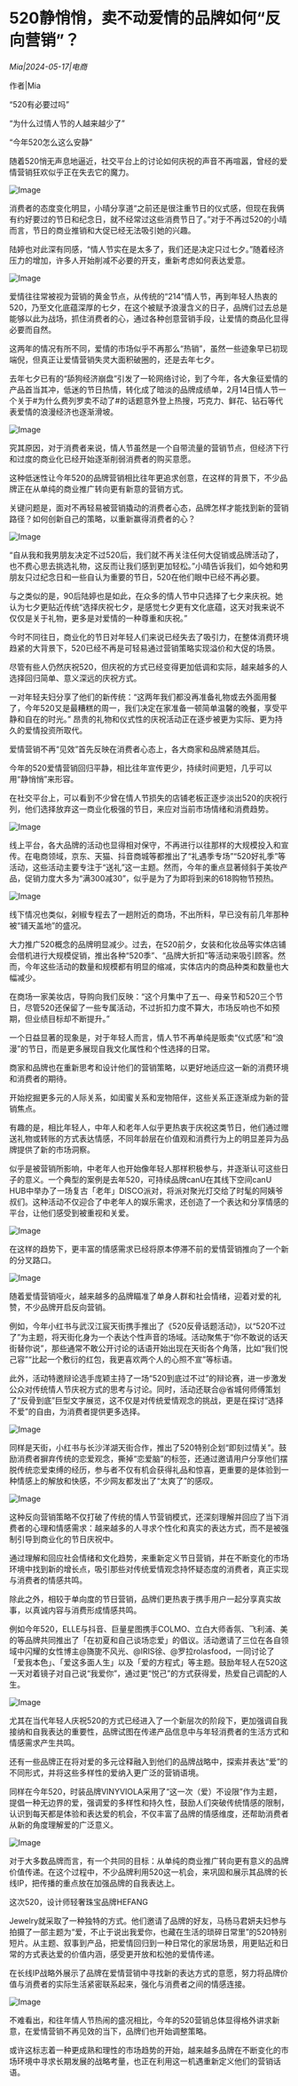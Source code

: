 # 520静悄悄，卖不动爱情的品牌如何“反向营销”？

*Mia|2024-05-17|电商*

作者|Mia

“520有必要过吗”

“为什么过情人节的人越来越少了”

“今年520怎么这么安静”

随着520悄无声息地逼近，社交平台上的讨论如何庆祝的声音不再喧嚣，曾经的爱情营销狂欢似乎正在失去它的魔力。

![Image](http://static.ylzbl.com/uploads/ueditor/php/upload/image/20240517/1715958009380583.jpeg)

消费者的态度变化明显，小晴分享道“之前还是很注重节日的仪式感，但现在我俩有约好要过的节日和纪念日，就不经常过这些消费节日了。”对于不再过520的小晴而言，节日的商业推销和大促已经无法吸引她的兴趣。

陆婷也对此深有同感，“情人节实在是太多了，我们还是决定只过七夕。”随着经济压力的增加，许多人开始削减不必要的开支，重新考虑如何表达爱意。

![Image](http://static.ylzbl.com/uploads/ueditor/php/upload/image/20240517/1715958010861836.jpeg)

爱情往往常被视为营销的黄金节点，从传统的“214”情人节，再到年轻人热衷的520，乃至文化底蕴深厚的七夕，在这个被赋予浪漫含义的日子，品牌们过去总是能够以此为战场，抓住消费者的心，通过各种创意营销手段，让爱情的商品化显得必要而自然。

这两年的情况有所不同，爱情的市场似乎不再那么“热销”，虽然一些迹象早已初现端倪，但真正让爱情营销失灵大面积破圈的，还是去年七夕。

去年七夕已有的“舔狗经济崩盘”引发了一轮网络讨论，到了今年，各大象征爱情的产品首当其冲，低迷的节日热情，转化成了暗淡的品牌成绩单，2月14日情人节一个关于#为什么费列罗卖不动了#的话题意外登上热搜，巧克力、鲜花、钻石等代表爱情的浪漫经济也逐渐滑坡。

![Image](http://static.ylzbl.com/uploads/ueditor/php/upload/image/20240517/1715958010553452.jpeg)

究其原因，对于消费者来说，情人节虽然是一个自带流量的营销节点，但经济下行和过度的商业化已经开始逐渐削弱消费者的购买意愿。

这种低迷性让今年520的品牌营销相比往年更追求创意，在这样的背景下，不少品牌正在从单纯的商业推广转向更有新意的营销方式。

关键问题是，面对不再轻易被营销撬动的消费者心态，品牌怎样才能找到新的营销路径？如何创新自己的策略，以重新赢得消费者的心？

![Image](http://static.ylzbl.com/uploads/ueditor/php/upload/image/20240517/1715958011412920.jpeg)

“自从我和我男朋友决定不过520后，我们就不再关注任何大促销或品牌活动了，也不费心思去挑选礼物，这反而让我们感到更加轻松。”小晴告诉我们，如今她和男朋友只过纪念日和一些自认为重要的节日，520在他们眼中已经不再必要。

与之类似的是，90后陆婷也是如此，在众多的情人节中只选择了七夕来庆祝。她认为七夕更贴近传统“选择庆祝七夕，是感觉七夕更有文化底蕴，这天对我来说不仅仅是关于礼物，更多是对爱情的一种尊重和庆祝。”

今时不同往日，商业化的节日对年轻人们来说已经失去了吸引力，在整体消费环境趋紧的大背景下，520已经不再是可轻易通过营销策略实现溢价和大促的场景。

尽管有些人仍然庆祝520，但庆祝的方式已经变得更加低调和实际，越来越多的人选择回归简单、意义深远的庆祝方式。

一对年轻夫妇分享了他们的新传统：“这两年我们都没再准备礼物或去外面用餐了，今年520又是最糟糕的周一，我们决定在家准备一顿简单温馨的晚餐，享受平静和自在的时光。” 昂贵的礼物和仪式性的庆祝活动正在逐步被更为实际、更为持久的爱情投资所取代。

爱情营销不再“见效”首先反映在消费者心态上，各大商家和品牌紧随其后。

今年的520爱情营销回归平静，相比往年宣传更少，持续时间更短，几乎可以用“静悄悄”来形容。

在社交平台上，可以看到不少曾在情人节损失的店铺老板正逐步淡出520的庆祝行列，他们选择放弃这一商业化极强的节日，来应对当前市场情绪和消费趋势。

![Image](http://static.ylzbl.com/uploads/ueditor/php/upload/image/20240517/1715958012658553.jpeg)

线上平台，各大品牌的活动也显得相对保守，不再进行以往那样的大规模投入和宣传。在电商领域，京东、天猫、抖音商城等都推出了“礼遇季专场”“520好礼季”等活动，这些活动主要专注于“送礼”这一主题。然而，今年的重点显著倾斜于美妆产品，促销力度大多为“满300减30”，似乎是为了为即将到来的618购物节预热。

![Image](http://static.ylzbl.com/uploads/ueditor/php/upload/image/20240517/1715958012814921.jpeg)

线下情况也类似，剁椒专程去了一趟附近的商场，不出所料，早已没有前几年那种被“铺天盖地”的盛况。

大力推广520概念的品牌明显减少。过去，在520前夕，女装和化妆品等实体店铺会借机进行大规模促销，推出各种“520季”、“品牌大折扣”等活动来吸引顾客。然而，今年这些活动的数量和规模都有明显的缩减，实体店内的商品种类和数量也大幅减少。

在商场一家美妆店，导购向我们反映：“这个月集中了五一、母亲节和520三个节日，尽管520还保留了一些专属活动，不过折扣力度不算大，市场反响也不如预期，但业绩目标却不断提升。”

一个日益显著的现象是，对于年轻人而言，情人节不再单纯是贩卖“仪式感”和“浪漫”的节日，而是更多展现自我文化属性和个性选择的日常。

商家和品牌也在重新思考和设计他们的营销策略，以更好地适应这一新的消费环境和消费者的期待。

开始挖掘更多元的人际关系，如闺蜜关系和宠物陪伴，这些关系正逐渐成为新的营销焦点。

有趣的是，相比年轻人，中年人和老年人似乎更热衷于庆祝这类节日，他们通过赠送礼物或转账的方式表达情感，不同年龄层在价值观和消费行为上的明显差异为品牌提供了新的市场洞察。

似乎是被营销所影响，中老年人也开始像年轻人那样积极参与，并逐渐认可这些日子的意义。一个典型的案例是去年520，可持续品牌canU在其线下空间canU HUB中举办了一场复古「老年」DISCO派对，将派对聚光灯交给了时髦的阿姨爷叔们。这种活动不仅迎合了中老年人的娱乐需求，还创造了一个表达和分享情感的平台，让他们感受到被重视和关爱。

![Image](http://static.ylzbl.com/uploads/ueditor/php/upload/image/20240517/1715958013118255.jpeg)

在这样的趋势下，更丰富的情感需求已经将原本停滞不前的爱情营销推向了一个新的分叉路口。

![Image](http://static.ylzbl.com/uploads/ueditor/php/upload/image/20240517/1715958014555179.jpeg)

随着爱情营销哑火，越来越多的品牌瞄准了单身人群和社会情绪，迎着对爱的礼赞，不少品牌开启反向营销。

例如，今年小红书与武汉江宸天街携手推出了《520反骨话题活动》，以“520不过了”为主题，将天街化身为一个表达个性声音的场域。活动聚焦于“你不敢说的话天街替你说”，那些通常不敢公开讨论的话语开始出现在天街各个角落，比如“我们悦己容”“比起一个敷衍的红包，我更喜欢两个人的心照不宣”等标语。

此外，活动特邀辩论选手庞颖主持了一场“520到底过不过”的辩论赛，进一步激发公众对传统情人节庆祝方式的思考与讨论。同时，活动还联合@省城何师傅策划了“反骨到底”巨型文字展览，这不仅是对传统爱情观念的挑战，更是在探讨“选择不爱”的自由，为消费者提供更多选择。

![Image](http://static.ylzbl.com/uploads/ueditor/php/upload/image/20240517/1715958014252991.jpeg)

同样是天街，小红书与长沙洋湖天街合作，推出了520特别企划“即刻过情关”。鼓励消费者摒弃传统的恋爱观念，撕掉“恋爱脑”的标签，还通过邀请用户分享他们摆脱传统恋爱束缚的经历，参与者不仅有机会获得礼品和惊喜，更重要的是体验到一种情感上的解放和快感，不少网友都发出了“太爽了”的感叹。

![Image](http://static.ylzbl.com/uploads/ueditor/php/upload/image/20240517/1715958016108327.jpeg)

这种反向营销策略不仅打破了传统的情人节营销模式，还深刻理解并回应了当下消费者的心理和情感需求：越来越多的人寻求个性化和真实的表达方式，而不是被强制引导到商业化的节日庆祝中。

通过理解和回应社会情绪和文化趋势，来重新定义节日营销，并在不断变化的市场环境中找到新的增长点，吸引那些对传统爱情观念持怀疑态度的消费者，真正实现与消费者的情感共鸣。

除此之外，相较于单向度的节日营销，品牌们更热衷于携手用户一起分享真实故事，以真诚内容与消费形成情感共鸣。

例如今年520，ELLE与抖音、巨量星图携手COLMO、立白大师香氛、飞利浦、美的等品牌共同推出了「在初夏和自己谈场恋爱」的倡议。活动邀请了三位在各自领域中闪耀的女性博主@旖旎不风光、@IRIS徐、@罗拉rolasfood，一同讨论了「爱我本色」、「爱这多面人生」以及「爱的方程式」等主题。鼓励年轻人在520这一天对着镜子对自己说“我爱你”，通过更“悦己”的方式获得爱，热爱自己调配的人生。

![Image](http://static.ylzbl.com/uploads/ueditor/php/upload/image/20240517/1715958017716247.jpeg)

尤其在当代年轻人庆祝520的方式已经进入了一个新层次的阶段下，更加强调自我接纳和自我表达的重要性，品牌试图在传递产品信息中与年轻消费者的生活方式和情感需求产生共鸣。

还有一些品牌正在将对爱的多元诠释融入到他们的品牌战略中，探索并表达“爱”的不同形式，并将这些多样性的爱纳入更广泛的营销语境。

同样在今年520，时装品牌VINYVIOLA采用了“这一次（爱）不设限”作为主题，提倡一种无边界的爱，强调爱的多样性和持久性，鼓励人们突破传统情感的限制，认识到每天都是体验和表达爱的机会，不仅丰富了品牌的情感维度，还帮助消费者从新的角度理解爱的广泛意义。

![Image](http://static.ylzbl.com/uploads/ueditor/php/upload/image/20240517/1715958018629972.jpeg)

对于大多数品牌而言，有一个共同的目标：从单纯的商业推广转向更有意义的品牌价值传递。在这个过程中，不少品牌利用520这一机会，来巩固和展示其品牌的长线IP，把传播的重点放在加强品牌的自我表达上。

这次520，设计师轻奢珠宝品牌HEFANG

 

Jewelry就采取了一种独特的方式。他们邀请了品牌的好友，马杨马君妍夫妇参与拍摄了一部主题为“爱，不止于说出我爱你，也藏在生活的琐碎日常里”的520特别短片。从主题、叙事到产品，把爱情回归到一种日常化的家居场景，用更贴近和日常的方式表达爱的价值内涵，感受更开放和松弛的爱情传递。

在长线IP战略外展示了品牌在爱情营销中寻找新的表达方式的意愿，努力将品牌价值与消费者的实际生活紧密联系起来，强化与消费者之间的情感连接。

![Image](http://static.ylzbl.com/uploads/ueditor/php/upload/image/20240517/1715958019481701.jpeg)

不难看出，和往年情人节热闹的盛况相比，今年的520营销总体显得格外讲求新意，在爱情营销不再见效的当下，品牌们也开始调整策略。

或许这标志着一种更成熟和理性的市场趋势的开始，越来越多品牌在不断变化的市场环境中寻求长期发展的战略考量，也正在利用这一机遇重新定义他们的营销话语。

